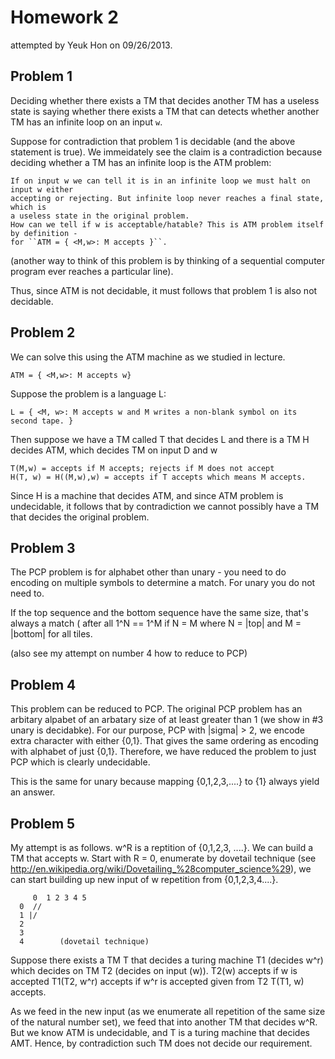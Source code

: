 # Homework 2

attempted by Yeuk Hon on 09/26/2013.


## Problem 1

Deciding whether there exists a TM that decides another TM has a useless state
is saying whether there exists a TM that can detects whether another TM has an 
infinite loop on an input ``w``. 

Suppose for contradiction that problem 1 is decidable (and the above statement is true).
We immeidately see the claim is a contradiction because deciding whether a TM has an 
infinite loop is the ATM problem:

    If on input w we can tell it is in an infinite loop we must halt on input w either
    accepting or rejecting. But infinite loop never reaches a final state, which is
    a useless state in the original problem.
    How can we tell if w is acceptable/hatable? This is ATM problem itself by definition - 
    for ``ATM = { <M,w>: M accepts }``.

(another way to think of this problem is by thinking of a sequential computer program
ever reaches a particular line).

Thus, since ATM is not decidable, it must follows that problem 1 is also not decidable.


## Problem 2

We can solve this using the ATM machine as we studied in lecture.

    ATM = { <M,w>: M accepts w}

Suppose the problem is a language L:

    L = { <M, w>: M accepts w and M writes a non-blank symbol on its second tape. }

Then suppose we have a TM called T that decides L and there is a TM H decides ATM,
which decides TM on input D and w

    T(M,w) = accepts if M accepts; rejects if M does not accept
    H(T, w) = H((M,w),w) = accepts if T accepts which means M accepts.

Since H is a machine that decides ATM, and since ATM problem is undecidable, it follows
that by contradiction we cannot possibly have a TM that decides the original problem.


## Problem 3

The PCP problem is for alphabet other than unary - you need to do encoding on multiple
symbols to determine a match. For unary you do not need to. 

If the top sequence and the bottom sequence have the same size, that's always a match (
after all 1^N == 1^M if N = M where N = |top| and M = |bottom| for all tiles. 

(also see my attempt on number 4 how to reduce to PCP)


## Problem 4

This problem can be reduced to PCP. The original PCP problem has an arbitary alpabet of
an arbatary size of at least greater than 1 (we show in #3 unary is decidabke). For our 
purpose, PCP with |sigma| > 2, we encode extra character with either {0,1}. That gives 
the same ordering as encoding with alphabet of just {0,1}. Therefore, we have reduced
the problem to just PCP which is clearly undecidable.

This is the same for unary because mapping {0,1,2,3,....} to {1} always yield an answer.

## Problem 5

My attempt is as follows. w^R is a reptition of {0,1,2,3, ....}. We can build a TM that
accepts w. Start with R = 0, enumerate by dovetail technique (see http://en.wikipedia.org/wiki/Dovetailing_%28computer_science%29),
we can start building up new input of w repetition from {0,1,2,3,4....}. 

         0  1 2 3 4 5
      0  // 
      1 |/
      2
      3
      4        (dovetail technique)


Suppose there exists a TM T that decides a turing machine T1 (decides w^r) which decides on TM T2 (decides on input (w)).
T2(w) accepts if w is accepted
T1(T2, w^r) accepts if w^r is accepted given from T2
T(T1, w) accepts.

As we feed in the new input (as we enumerate all repetition of the same size of the natural number
set), we feed that into another TM that decides w^R. 
But we know ATM is undecidable, and T is a turing machine that decides AMT. Hence, by contradiction
such TM does not decide our requirement.


